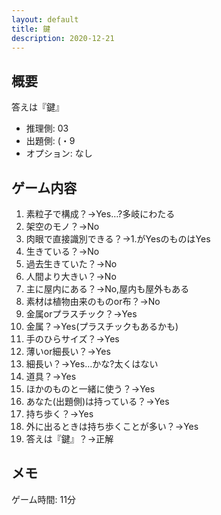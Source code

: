 ```yaml
---
layout: default
title: 鍵
description: 2020-12-21
---
```


## 概要

答えは『鍵』

- 推理側: 03
- 出題側: (・9
- オプション: なし

## ゲーム内容

1. 素粒子で構成？→Yes…?多岐にわたる
2. 架空のモノ？→No
3. 肉眼で直接識別できる？→1.がYesのものはYes
4. 生きている？→No
5. 過去生きていた？→No
6. 人間より大きい？→No
7. 主に屋内にある？→No,屋内も屋外もある
8. 素材は植物由来のものor布？→No
9. 金属orプラスチック？→Yes
10. 金属？→Yes(プラスチックもあるかも)
11. 手のひらサイズ？→Yes
12. 薄いor細長い？→Yes
13. 細長い？→Yes…かな?太くはない
14. 道具？→Yes
15. ほかのものと一緒に使う？→Yes
16. あなた(出題側)は持っている？→Yes
17. 持ち歩く？→Yes
18. 外に出るときは持ち歩くことが多い？→Yes
19. 答えは『鍵』？→正解

## メモ

ゲーム時間: 11分
